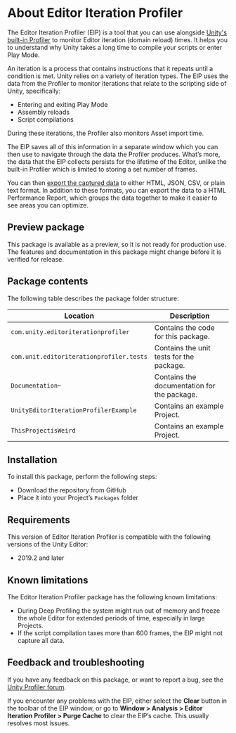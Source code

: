 # About Editor Iteration Profiler
The Editor Iteration Profiler (EIP) is a tool that you can use alongside [Unity's built-in Profiler](https://docs.unity3d.com/Manual/Profiler.html) to monitor Editor iteration (domain reload) times. It helps you to understand why Unity takes a long time to compile your scripts or enter Play Mode. 

An iteration is a process that contains instructions that it repeats until a condition is met. Unity relies on a variety of iteration types. The EIP uses the data from the Profiler to monitor iterations that relate to the scripting side of Unity, specifically:

* Entering and exiting Play Mode
* Assembly reloads
* Script compilations

During these iterations, the Profiler also monitors Asset import time. 

The EIP saves all of this information in a separate window which you can then use to navigate through the data the Profiler produces. What’s more, the data that the EIP collects persists for the lifetime of the Editor, unlike the built-in Profiler which is limited to storing a set number of frames. 

You can then [export the captured data](exporting-data.md) to either HTML, JSON, CSV, or plain text format. In addition to these formats, you can export the data to a HTML Performance Report, which groups the data together to make it easier to see areas you can optimize.

## Preview package
This package is available as a preview, so it is not ready for production use. The features and documentation in this package might change before it is verified for release.

## Package contents
The following table describes the package folder structure:

|**Location**|**Description**|
|---|---|
|`com.unity.editoriterationprofiler`| Contains the code for this package.|
|`com.unit.editoriterationprofiler.tests`|Contains the unit tests for the package.|
|`Documentation~`| Contains the documentation for the package.|
|`UnityEditorIterationProfilerExample`|Contains an example Project.|
|`ThisProjectisWeird`| Contains an example Project.|


## Installation
To install this package, perform the following steps:

* Download the repository from GitHub
* Place it into your Project’s `Packages` folder

## Requirements
This version of Editor Iteration Profiler is compatible with the following versions of the Unity Editor:

* 2019.2 and later

## Known limitations
The Editor Iteration Profiler package has the following known limitations:

* During Deep Profiling the system might run out of memory and freeze the whole Editor for extended periods of time, especially in large Projects.
* If the script compilation taxes more than 600 frames, the EIP might not capture all data.

## Feedback and troubleshooting
If you have any feedback on this package, or want to report a bug, see the [Unity Profiler forum](https://forum.unity.com/forums/profiler-previews.199/). 

If you encounter any problems with the EIP, either select the __Clear__ button in the toolbar of the EIP window, or go to __Window &gt; Analysis &gt; Editor Iteration Profiler &gt; Purge Cache__ to clear the EIP’s cache. This usually resolves most issues.
